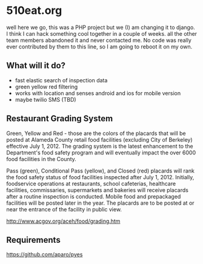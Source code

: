 510eat.org
=============
well here we go, this was a PHP project but we (I) am changing it to django. I think I
can hack something cool together in a couple of weeks. all the other team members abandoned it and
never contacted me. No code was really ever contributed by them to this line, so I am going to
reboot it on my own.

What will it do?
-------------

* fast elastic search of inspection data
* green yellow red filtering
* works with location and senses android and ios for mobile version
* maybe twilio SMS (TBD)


Restaurant Grading System
-------------

Green, Yellow and Red - those are the colors of the placards that will be posted at Alameda County retail food facilities (excluding City of Berkeley) effective July 1, 2012. The grading system is the latest enhancement to the Department's food safety program and will eventually impact the over 6000 food facilities in the County.

Pass (green), Conditional Pass (yellow), and Closed (red) placards will rank the food safety status of food facilities inspected after July 1, 2012. Initially, foodservice operations at restaurants, school cafeterias, healthcare facilities, commissaries, supermarkets and bakeries will receive placards after a routine inspection is conducted. Mobile food and prepackaged facilities will be posted later in the year. The placards are to be posted at or near the entrance of the facility in public view.

http://www.acgov.org/aceh/food/grading.htm

Requirements
-------------
https://github.com/aparo/pyes